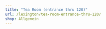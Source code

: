 ```yaml
---
title: "Tea Room (entrance thru 120)"
url: /lexington/tea-room-entrance-thru-120/
shop: Allgemein
---
```

